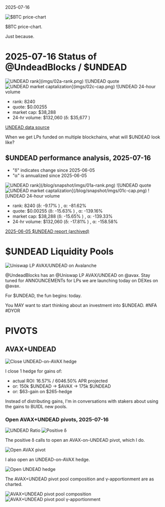 2025-07-16

![$BTC price-chart](imgs/01-btc.png)

$BTC price-chart.

Just because.
# 2025-07-16 Status of @UndeadBlocks / $UNDEAD 

![$UNDEAD rank](imgs/02a-rank.png) 
![$UNDEAD quote](imgs/02b-quote.png) 
![$UNDEAD market captalization](imgs/02c-cap.png) 
![$UNDEAD 24-hour volume](imgs/02d-vol.png) 

* rank: 8240 
* quote: $0.00255 
* market cap: $38,288 
* 24-hr volume: $132,060 (δ: $35,677 ) 


[UNDEAD data source](https://www.coingecko.com/en/coins/undead-blocks) 



When we get LPs funded on multiple blockchains, what will $UNDEAD look like? 

## $UNDEAD performance analysis, 2025-07-16 

* "δ" indicates change since 2025-06-05 
* "α" is annualized since 2025-06-05 

![$UNDEAD rank](/blog/snapshot/imgs/01a-rank.png) 
![$UNDEAD quote](/blog/snapshot/imgs/01b-quote.png) 
![$UNDEAD market captalization](/blog/snapshot/imgs/01c-cap.png) 
![$UNDEAD 24-hour volume](/blog/snapshot/imgs/01d-vol.png) 

* rank: 8240 (δ: -9.17% ) , α: -81.62% 
* quote: $0.00255 (δ: -15.63% ) , α: -139.16% 
* market cap: $38,288 (δ: -15.65% ) , α: -139.33% 
* 24-hr volume: $132,060 (δ: -17.81% ) , α: -158.58% 

[2025-06-05 $UNDEAD report (archived)](https://github.com/pivoteur/biz/tree/main/blog/snapshot) 

# $UNDEAD Liquidity Pools

![Uniswap LP AVAX/UNDEAD on Avalanche](imgs/03-uniswap-lp.png)

@UndeadBlocks has an @Uniswap LP AVAX/UNDEAD on @avax. Stay tuned for ANNOUNCEMENTs for LPs we are launching today on DEXes on @avax.

For $UNDEAD, the fun begins: today.

You MAY want to start thinking about an investment into $UNDEAD. #NFA #DYOR 

# PIVOTS

## AVAX+UNDEAD

![Close UNDEAD-on-AVAX hedge](imgs/04-close-undead-hedge.png)

I close 1 hedge for gains of:

* actual ROI: 16.57% / 6046.50% APR projected
* or: 150k $UNDEAD -> $AVAX -> 175k $UNDEAD
* or: $63-gain on $265-hedge

Instead of distributing gains, I'm in conversations with stakers about using the gains to BUIDL new pools.
### Open AVAX+UNDEAD pivots, 2025-07-16 

![UNDEAD Ratio](imgs/05a-ratio.png) 
![Positive δ](imgs/05b-delta.png) 

The positive δ calls to open an AVAX-on-UNDEAD pivot, which I do. 

![Open AVAX pivot](imgs/05c-open-avax-pivot.png) 

I also open an UNDEAD-on-AVAX hedge. 

![Open UNDEAD hedge](imgs/05d-open-undead-hedge.png) 

The AVAX+UNDEAD pivot pool composition and γ-apportionment are as charted. 

![AVAX+UNDEAD pivot pool composition](imgs/06a-comp.png) 
![AVAX+UNDEAD pivot pool γ-apportionment](imgs/06b-apport.png) 
